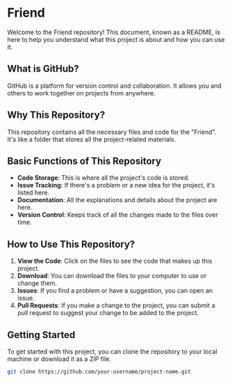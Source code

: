 # Friend
Welcome to the Friend repository! This document, known as a README, is here to help you understand what this project is about and how you can use it.

## What is GitHub?

GitHub is a platform for version control and collaboration. It allows you and others to work together on projects from anywhere.

## Why This Repository?

This repository contains all the necessary files and code for the "Friend". It's like a folder that stores all the project-related materials.

## Basic Functions of This Repository

- **Code Storage**: This is where all the project's code is stored.
- **Issue Tracking**: If there's a problem or a new idea for the project, it's listed here.
- **Documentation**: All the explanations and details about the project are here.
- **Version Control**: Keeps track of all the changes made to the files over time.

## How to Use This Repository?

1. **View the Code**: Click on the files to see the code that makes up this project.
2. **Download**: You can download the files to your computer to use or change them.
3. **Issues**: If you find a problem or have a suggestion, you can open an issue.
4. **Pull Requests**: If you make a change to the project, you can submit a pull request to suggest your change to be added to the project.

## Getting Started

To get started with this project, you can clone the repository to your local machine or download it as a ZIP file.

```bash
git clone https://github.com/your-username/project-name.git
